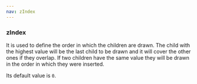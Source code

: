 ```yaml
---
nav: zIndex
---
```


### zIndex

It is used to define the order in which the children are drawn. The child with the highest value will be the last child to be drawn and it will cover the other ones if they overlap. If two children have the same value they will be drawn in the order in which they were inserted.

Its default value is `0`.

